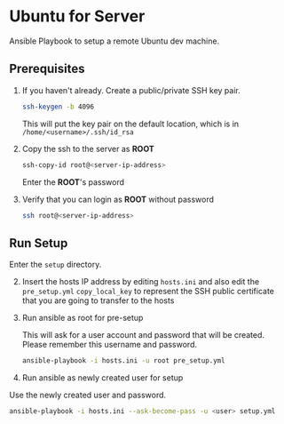 # Ubuntu for Server

Ansible Playbook to setup a remote Ubuntu dev machine.

## Prerequisites

1. If you haven't already. Create a public/private SSH key pair.

   ```sh
   ssh-keygen -b 4096
   ```

   This will put the key pair on the default location, which is in `/home/<username>/.ssh/id_rsa`

2. Copy the ssh to the server as __ROOT__

   ```sh
   ssh-copy-id root@<server-ip-address>
   ```

   Enter the __ROOT__'s password

3. Verify that you can login as __ROOT__ without password

   ```sh
   ssh root@<server-ip-address>
   ```

## Run Setup

Enter the `setup` directory.

2. Insert the hosts IP address by editing `hosts.ini` and also edit the `pre_setup.yml` `copy_local_key` to represent the SSH public certificate that you are going to transfer to the hosts

2. Run ansible as root for pre-setup

   This will ask for a user account and password that will be created. Please remember this username and password.

   ```sh
   ansible-playbook -i hosts.ini -u root pre_setup.yml
   ```

3. Run ansible as newly created user for setup

  Use the newly created user and password.

  ```sh
  ansible-playbook -i hosts.ini --ask-become-pass -u <user> setup.yml
  ```
